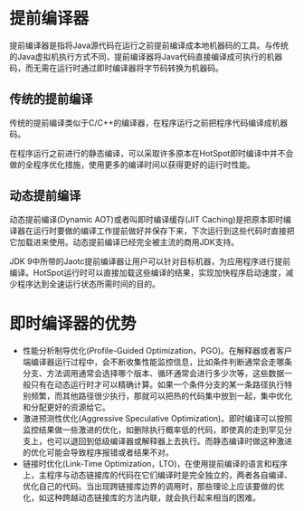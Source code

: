 # 提前编译器

提前编译器是指将Java源代码在运行之前提前编译成本地机器码的工具。与传统的Java虚拟机执行方式不同，提前编译器将Java代码直接编译成可执行的机器码，而无需在运行时通过即时编译器将字节码转换为机器码。

## 传统的提前编译

传统的提前编译类似于C/C++的编译器，在程序运行之前把程序代码编译成机器码。

在程序运行之前进行的静态编译，可以采取许多原本在HotSpot即时编译中并不会做的全程序优化措施，使用更多的编译时间以获得更好的运行时性能。

## 动态提前编译

动态提前编译(Dynamic AOT)或者叫即时编译缓存(JIT Caching)是把原本即时编译器在运行时要做的编译工作提前做好并保存下来，下次运行到这些代码时直接把它加载进来使用。动态提前编译已经完全被主流的商用JDK支持。

JDK 9中所带的Jaotc提前编译器让用户可以针对目标机器，为应用程序进行提前编译。HotSpot运行时可以直接加载这些编译的结果，实现加快程序启动速度，减少程序达到全速运行状态所需时间的目的。

# 即时编译器的优势

- 性能分析制导优化(Profile-Guided Optimization，PGO)。在解释器或者客户端编译器运行过程中，会不断收集性能监控信息，比如条件判断通常会走哪条分支、方法调用通常会选择哪个版本、循环通常会进行多少次等，这些数据一般只有在动态运行时才可以精确计算。如果一个条件分支的某一条路径执行特别频繁，而其他路径很少执行，那就可以把热的代码集中放到一起，集中优化和分配更好的资源给它。
- 激进预测性优化(Aggressive Speculative Optimization)。即时编译可以按照监控结果做一些激进的优化，如删除执行概率低的代码，即使真的走到罕见分支上，也可以退回到低级编译器或解释器上去执行。而静态编译时做这种激进的优化可能会导致程序报错或者结果不对。
- 链接时优化(Link-Time Optimization，LTO)，在使用提前编译的语言和程序上，主程序与动态链接库的代码在它们编译时是完全独立的，两者各自编译、优化自己的代码。当出现跨链接库边界的调用时，那些理论上应该要做的优化，如这种跨越动态链接库的方法内联，就会执行起来相当的困难。
